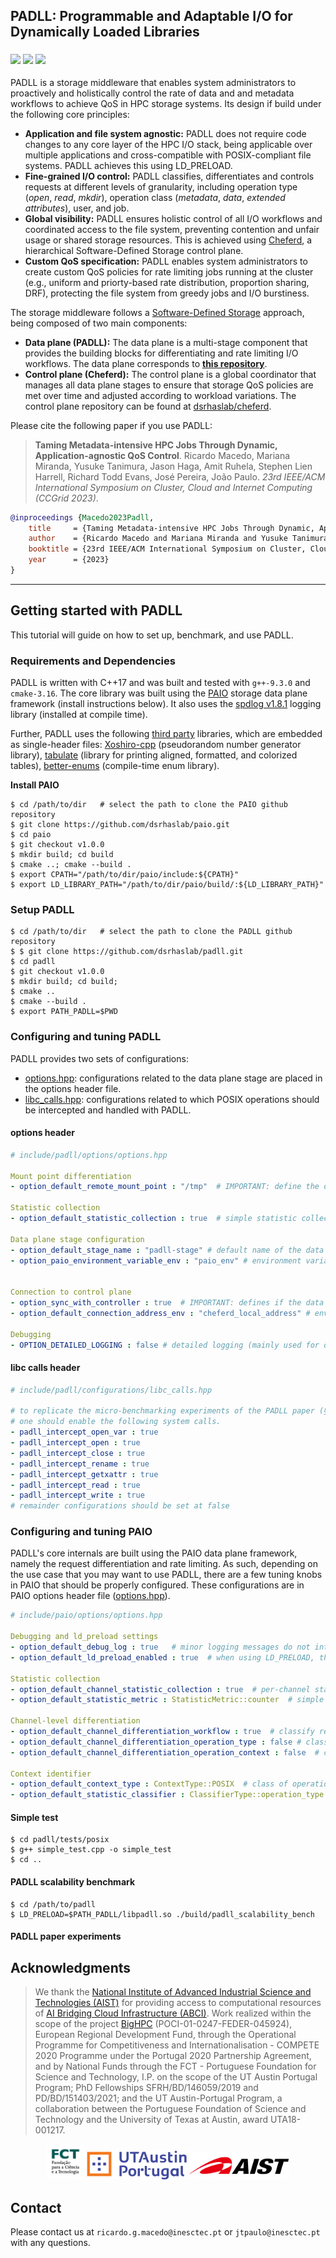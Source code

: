 ## PADLL: Programmable and Adaptable I/O for Dynamically Loaded Libraries

<h3 align="left">
  <!-- logo as of current commit -->
  <img src="https://img.shields.io/badge/C++-17-yellow.svg?style=flat&logo=c%2B%2B" />
  <img src="https://img.shields.io/badge/status-research%20prototype-green.svg" />
  <a href="https://opensource.org/licenses/BSD-3-Clause">
    <img src="https://img.shields.io/badge/license-BSD--3-blue.svg" />
  </a>
</h3>

PADLL is a storage middleware that enables system administrators to proactively and holistically control the rate of data and and metadata workflows to achieve QoS in HPC storage systems. 
Its design if build under the following core principles:

* <b>Application and file system agnostic:</b> PADLL does not require code changes to any core layer of the HPC I/O stack, being applicable over multiple applications and cross-compatible with POSIX-compliant file systems. PADLL achieves this using LD_PRELOAD.
* <b>Fine-grained I/O control:</b> PADLL classifies, differentiates and controls requests at different levels of granularity, including operation type (*open*, *read*, *mkdir*), operation class (*metadata*, *data*, *extended attributes*), user, and job.
* <b>Global visibility:</b> PADLL ensures holistic control of all I/O workflows and coordinated access to the file system, preventing contention and unfair usage or shared storage resources. This is achieved using [Cheferd](https://github.com/dsrhaslab/cheferd), a hierarchical Software-Defined Storage control plane.
* <b>Custom QoS specification:</b> PADLL enables system administrators to create custom QoS policies for rate limiting jobs running at the cluster (e.g., uniform and priorty-based rate distribution, proportion sharing, DRF), protecting the file system from greedy jobs and I/O burstiness.

The storage middleware follows a [Software-Defined Storage](https://dl.acm.org/doi/10.1145/3385896?cid=99659535288) approach, being composed of two main components:
* <b>Data plane (PADLL):</b> The data plane is a multi-stage component that provides the building blocks for differentiating and rate limiting I/O workflows. The data plane corresponds to [**this repository**](https://github.com/dsrhaslab/padll).
* <b>Control plane (Cheferd):</b> The control plane is a global coordinator that manages all data plane stages to ensure that storage QoS policies are met over time and adjusted according to workload variations. The control plane repository can be found at [dsrhaslab/cheferd](https://github.com/dsrhaslab/cheferd).


Please cite the following paper if you use PADLL:

>**Taming Metadata-intensive HPC Jobs Through Dynamic, Application-agnostic QoS Control**.
Ricardo Macedo, Mariana Miranda, Yusuke Tanimura, Jason Haga, Amit Ruhela, Stephen Lien Harrell, Richard Todd Evans, José Pereira, João Paulo.
*23rd IEEE/ACM International Symposium on Cluster, Cloud and Internet Computing (CCGrid 2023)*.

```bibtex
@inproceedings {Macedo2023Padll,
    title     = {Taming Metadata-intensive HPC Jobs Through Dynamic, Application-agnostic QoS Control},
    author    = {Ricardo Macedo and Mariana Miranda and Yusuke Tanimura and Jason Haga and Amit Ruhela and Stephen Lien Harrell and Richard Todd Evans and Jos{\'e} Pereira and Jo{\~a}o Paulo},
    booktitle = {23rd IEEE/ACM International Symposium on Cluster, Cloud and Internet Computing},
    year      = {2023}
}
```

***

## Getting started with PADLL
 
This tutorial will guide on how to set up, benchmark, and use PADLL.

### Requirements and Dependencies
PADLL is written with C++17 and was built and tested with `g++-9.3.0` and `cmake-3.16`.
The core library was built using the [PAIO](https://github.com/dsrhaslab/paio) storage data plane framework (install instructions below).
It also uses the [spdlog v1.8.1](https://github.com/gabime/spdlog) logging library (installed at compile time).

Further, PADLL uses the following [third party]() libraries, which are embedded as single-header files: [Xoshiro-cpp](https://github.com/Reputeless/Xoshiro-cpp) (pseudorandom number generator library), [tabulate](https://github.com/p-ranav/tabulate) (library for printing aligned, formatted, and colorized tables), [better-enums](https://github.com/aantron/better-enums) (compile-time enum library).

<b>Install PAIO</b>

```shell
$ cd /path/to/dir   # select the path to clone the PAIO github repository
$ git clone https://github.com/dsrhaslab/paio.git
$ cd paio
$ git checkout v1.0.0
$ mkdir build; cd build
$ cmake ..; cmake --build .
$ export CPATH="/path/to/dir/paio/include:${CPATH}"
$ export LD_LIBRARY_PATH="/path/to/dir/paio/build/:${LD_LIBRARY_PATH}"
```

### Setup PADLL

```shell
$ cd /path/to/dir   # select the path to clone the PADLL github repository
$ $ git clone https://github.com/dsrhaslab/padll.git
$ cd padll
$ git checkout v1.0.0
$ mkdir build; cd build;
$ cmake ..
$ cmake --build .
$ export PATH_PADLL=$PWD
```

### Configuring and tuning PADLL
PADLL provides two sets of configurations:
* [options.hpp](https://github.com/dsrhaslab/padll/blob/master/include/padll/options/options.hpp): configurations related to the data plane stage are placed in the options header file.
* [libc_calls.hpp](https://github.com/dsrhaslab/padll/blob/master/include/padll/configurations/libc_calls.hpp): configurations related to which POSIX operations should be intercepted and handled with PADLL.

#### options header
```yaml
# include/padll/options/options.hpp

Mount point differentiation
- option_default_remote_mount_point : "/tmp"  # IMPORTANT: define the default mount point to control I/O requests

Statistic collection
- option_default_statistic_collection : true  # simple statistic collection to validate which requests were successfully handled

Data plane stage configuration
- option_default_stage_name : "padll-stage" # default name of the data plane stage
- option_paio_environment_variable_env : "paio_env" # environment variable to set additional information for the stage


Connection to control plane
- option_sync_with_controller : true  # IMPORTANT: defines if the data plane stage should execute standalone, or connect to the control plane  
- option_default_connection_address_env : "cheferd_local_address" # environment variable to define the connection address to the control plane local controller

Debugging
- OPTION_DETAILED_LOGGING : false # detailed logging (mainly used for debugging)
```

#### libc calls header
```yaml
# include/padll/configurations/libc_calls.hpp

# to replicate the micro-benchmarking experiments of the PADLL paper (§5.1), 
# one should enable the following system calls.
- padll_intercept_open_var : true
- padll_intercept_open : true
- padll_intercept_close : true
- padll_intercept_rename : true
- padll_intercept_getxattr : true
- padll_intercept_read : true
- padll_intercept_write : true
# remainder configurations should be set at false
```

### Configuring and tuning PAIO

PADLL's core internals are built using the PAIO data plane framework, namely the request differentiation and rate limiting.
As such, depending on the use case that you may want to use PADLL, there are a few tuning knobs in PAIO that should be properly configured.
These configurations are in PAIO options header file ([options.hpp](https://github.com/dsrhaslab/paio/blob/main/include/paio/options/options.hpp)).

```yaml
# include/paio/options/options.hpp

Debugging and ld_preload settings
- option_default_debug_log : true   # minor logging messages do not introduce significant overhead
- option_default_ld_preload_enabled : true  # when using LD_PRELOAD, this should be set to prevent cyclic libc.so dependencies

Statistic collection
- option_default_channel_statistic_collection : true  # per-channel statistic collection
- option_default_statistic_metric : StatisticMetric::counter  # simple statistic counter (optionally use StatisticMetric::throughput)

Channel-level differentiation
- option_default_channel_differentiation_workflow : true  # classify requests based on their workflow-id
- option_default_channel_differentiation_operation_type : false # classify requests based on their operation type
- option_default_channel_differentiation_operation_context : false  # classify requests based on their operation context

Context identifier
- option_default_context_type : ContextType::POSIX  # class of operations to consider
- option_default_statistic_classifier : ClassifierType::operation_type  # type of classifier to be used on statistic counting
```


#### Simple test

```shell
$ cd padll/tests/posix
$ g++ simple_test.cpp -o simple_test
$ cd ..
```

#### PADLL scalability benchmark

```shell
$ cd /path/to/padll
$ LD_PRELOAD=$PATH_PADLL/libpadll.so ./build/padll_scalability_bench
```

#### PADLL paper experiments




## Acknowledgments
>We thank the [National Institute of Advanced Industrial Science and Technologies (AIST)](https://www.aist.go.jp/index_en.html)
for providing access to computational resources of [AI Bridging Cloud Infrastructure (ABCI)](https://abci.ai/).
>Work realized within the scope of the project [BigHPC](https://bighpc.wavecom.pt)
(POCI-01-0247-FEDER-045924), European Regional Development Fund, through the Operational Programme for Competitiveness and 
Internationalisation - COMPETE 2020 Programme under the Portugal 2020 Partnership Agreement, and by National Funds through the 
FCT - Portuguese Foundation for Science and Technology, I.P. on the scope of the UT Austin Portugal Program; PhD Fellowships 
SFRH/BD/146059/2019 and PD/BD/151403/2021; and the UT Austin-Portugal Program, a collaboration between the Portuguese Foundation 
of Science and Technology and the University of Texas at Austin, award UTA18-001217.

<p align="center">
    <img src=".media/main_page/fct-logo.png" width="60">
    <img src=".media/main_page/utaustin-portugal-logo.png" width="160">
    <img src=".media/main_page/aist-logo.gif" width="160">
</p>


## Contact
Please contact us at `ricardo.g.macedo@inesctec.pt` or `jtpaulo@inesctec.pt` with any questions.

